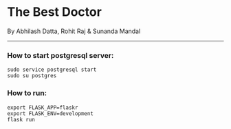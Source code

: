 # The Best Doctor

By Abhilash Datta, Rohit Raj & Sunanda Mandal
<hr>

### How to start postgresql server:
```
sudo service postgresql start
sudo su postgres
```

### How to run:
```
export FLASK_APP=flaskr
export FLASK_ENV=development
flask run
```